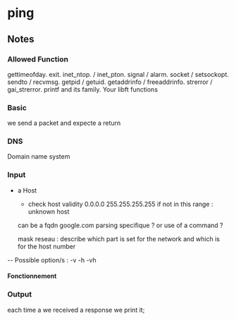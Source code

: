 # ping

## Notes

### Allowed Function

gettimeofday.
exit.
inet_ntop. / inet_pton.
signal / alarm.
socket / setsockopt.
sendto / recvmsg.
getpid / getuid.
getaddrinfo / freeaddrinfo.
strerror / gai_strerror.
printf and its family.
Your libft functions

### Basic

we send a packet and expecte a return


### DNS
Domain name system

### Input

- a Host
	- check host validity
	0.0.0.0
	255.255.255.255
	if not in this range : unknown host
	
	can be a fqdn
	google.com
	parsing specifique ?
	or use of a command ?
	
	mask reseau : describe which part is set for the network and which is for the host number

-- Possible option/s : 
	-v
	-h
	-vh	


#### Fonctionnement

### Output

each time a we received a response we print it;

